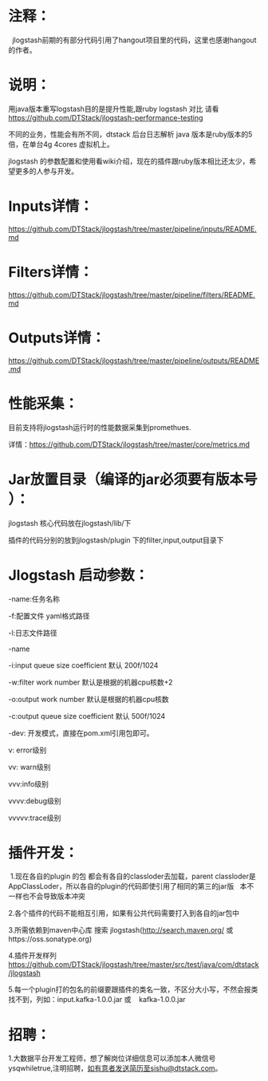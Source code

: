 # 注释：

   jlogstash前期的有部分代码引用了hangout项目里的代码，这里也感谢hangout的作者。
   
# 说明：

   用java版本重写logstash目的是提升性能,跟ruby logstash 对比 请看 https://github.com/DTStack/jlogstash-performance-testing

   不同的业务，性能会有所不同，dtstack 后台日志解析 java 版本是ruby版本的5倍，在单台4g 4cores 虚拟机上。

   jlogstash 的参数配置和使用看wiki介绍，现在的插件跟ruby版本相比还太少，希望更多的人参与开发。

# Inputs详情：
  https://github.com/DTStack/jlogstash/tree/master/pipeline/inputs/README.md

# Filters详情：
   https://github.com/DTStack/jlogstash/tree/master/pipeline/filters/README.md

# Outputs详情：
   https://github.com/DTStack/jlogstash/tree/master/pipeline/outputs/README.md
   
# 性能采集：
  
  目前支持将jlogstash运行时的性能数据采集到promethues.
  
  详情：https://github.com/DTStack/jlogstash/tree/master/core/metrics.md   

# Jar放置目录（编译的jar必须要有版本号 ）：
  
   jlogstash 核心代码放在jlogstash/lib/下

   插件的代码分别的放到jlogstash/plugin 下的filter,input,output目录下

# Jlogstash 启动参数：

  -name:任务名称

  -f:配置文件 yaml格式路径

  -l:日志文件路径
  
  -name

  -i:input queue size coefficient 默认 200f/1024

  -w:filter work number 默认是根据的机器cpu核数+2

  -o:output work number 默认是根据的机器cpu核数

  -c:output queue size coefficient 默认 500f/1024
  
  -dev: 开发模式，直接在pom.xml引用包即可。

  v: error级别
  
  vv: warn级别

  vvv:info级别

  vvvv:debug级别

  vvvvv:trace级别

# 插件开发：

  1.现在各自的plugin 的包 都会有各自的classloder去加载，parent classloder是AppClassLoder，所以各自的plugin的代码即使引用了相同的第三的jar版   本不一样也不会导致版本冲突
   
  
  2.各个插件的代码不能相互引用，如果有公共代码需要打入到各自的jar包中
  
  3.所需依赖到maven中心库 搜索 jlogstash(http://search.maven.org/ 或https://oss.sonatype.org)
  
  4.插件开发样列 https://github.com/DTStack/jlogstash/tree/master/src/test/java/com/dtstack/jlogstash
  
  5.每一个plugin打的包名的前缀要跟插件的类名一致，不区分大小写，不然会报类找不到，列如：input.kafka-1.0.0.jar 或
    kafka-1.0.0.jar 
    
# 招聘：
   1.大数据平台开发工程师，想了解岗位详细信息可以添加本人微信号ysqwhiletrue,注明招聘，如有意者发送简历至sishu@dtstack.com。
  
